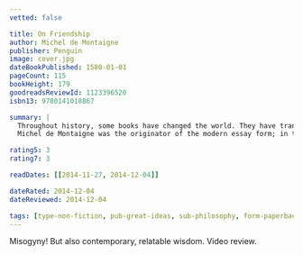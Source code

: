 ```yaml
---
vetted: false

title: On Friendship
author: Michel de Montaigne
publisher: Penguin
image: cover.jpg
dateBookPublished: 1580-01-01
pageCount: 115
bookHeight: 179
goodreadsReviewId: 1123396520
isbn13: 9780141018867

summary: |
  Throughout history, some books have changed the world. They have transformed the way we see ourselves - and each other. They have inspired debate, dissent, war and revolution. They have enlightened, outraged, provoked and comforted. They have enriched lives - and destroyed them. Now Penguin brings you the works of the great thinkers, pioneers, radicals and visionaries whose ideas shook civilization, and helped make us who we are.
  Michel de Montaigne was the originator of the modern essay form; in these diverse pieces he expresses his views on relationships, contemplates the idea that man is no different from any animal, argues that all cultures should be respected, and attempts, by an exploration of himself, to understand the nature of humanity.

rating5: 3
rating7: 3

readDates: [[2014-11-27, 2014-12-04]]

dateRated: 2014-12-04
dateReviewed: 2014-12-04

tags: [type-non-fiction, pub-great-ideas, sub-philosophy, form-paperback]
---
```


Misogyny! But also contemporary, relatable wisdom. Video review.
